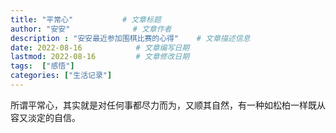 ```yaml
---
title: "平常心"           # 文章标题
author: "安安"              # 文章作者
description : "安安最近参加围棋比赛的心得"    # 文章描述信息
date: 2022-08-16            # 文章编写日期
lastmod: 2022-08-16         # 文章修改日期
tags:  ["感悟"]
categories: ["生活记录"]
---
```


所谓平常心，其实就是对任何事都尽力而为，又顺其自然，有一种如松柏一样既从容又淡定的自信。